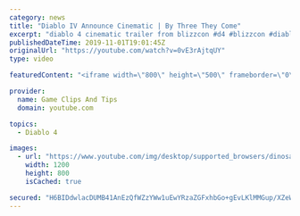 ```yaml
---
category: news
title: "Diablo IV Announce Cinematic | By Three They Come"
excerpt: "diablo 4 cinematic trailer from blizzcon #d4 #blizzcon #diablo."
publishedDateTime: 2019-11-01T19:01:45Z
originalUrl: "https://youtube.com/watch?v=0vE3rAjtqUY"
type: video

featuredContent: "<iframe width=\"800\" height=\"500\" frameborder=\"0\" src=\"https://www.youtube.com/embed/0vE3rAjtqUY\" allow=\"accelerometer; autoplay; encrypted-media; gyroscope; picture-in-picture\" allowfullscreen></iframe>"

provider:
  name: Game Clips And Tips
  domain: youtube.com

topics:
  - Diablo 4

images:
  - url: "https://www.youtube.com/img/desktop/supported_browsers/dinosaur.png"
    width: 1200
    height: 800
    isCached: true

secured: "H6BIDdwlacDUMB41AnEzQfWZzYWw1uEwYRzaZGFxhbGo+gEvLKlMMGup/XZeWDDfWrgm3uXRsi8vnUvLoUH/YWllyUQIWwf7FyIw0MmZGDKfRatNGYzqh/BuG5Qpm6X69Flbw30uDMgQHTvev3Q4lnOD17tuAoPmVgQ1XKgf1iUQ2ZqkzTQcBr9uDnrkfCLnBaQcVd0u+eF9EXQIK0cW4ivha/ICe6PRdEXOPhxmQ29wVKyVVGVaQmQ80iDocd5YC8l+wR7jcXIUbxOXl/InL+ZIFxsSLypnMJsvpbqOdX01W1gkiJ1IzbVxBq5BfuSNrWU4iroBblh9FWdKH3/pk2tOvkdOATMM3mS8z6nL85kk4xEG0F1DRCodN3iVmCCt9WEDJXRHN1Df5d5c/8FMnA==;wLmQi1YMmQPMy4RzHR5xrw=="
---
```


